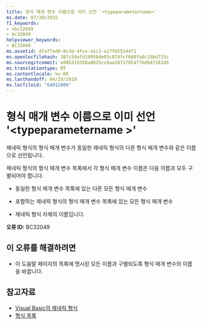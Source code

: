 ```yaml
---
title: 형식 매개 변수 이름으로 이미 선언 '<typeparametername>'
ms.date: 07/20/2015
f1_keywords:
- vbc32049
- bc32049
helpviewer_keywords:
- BC32049
ms.assetid: d7affad0-0c3d-4fce-a1c2-a17f65514471
ms.openlocfilehash: 387c59afd19950de03c074fcf660fa0c19bd733c
ms.sourcegitcommit: e08b319358a8025cc6aa38737854f7bdb87183d6
ms.translationtype: MT
ms.contentlocale: ko-KR
ms.lasthandoff: 04/29/2019
ms.locfileid: "64912806"
---
```

# <a name="type-parameter-already-declared-with-name-typeparametername"></a>형식 매개 변수 이름으로 이미 선언 '\<typeparametername >'
제네릭 형식의 형식 매개 변수가 동일한 제네릭 형식의 다른 형식 매개 변수와 같은 이름으로 선언됩니다.  
  
 제네릭 형식의 형식 매개 변수 목록에서 각 형식 매개 변수 이름은 다음 이름과 모두 구별되어야 합니다.  
  
- 동일한 형식 매개 변수 목록에 있는 다른 모든 형식 매개 변수  
  
- 포함하는 제네릭 형식의 형식 매개 변수 목록에 있는 모든 형식 매개 변수  
  
- 제네릭 형식 자체의 이름입니다.  
  
 **오류 ID:** BC32049  
  
## <a name="to-correct-this-error"></a>이 오류를 해결하려면  
  
- 이 도움말 페이지의 목록에 명시된 모든 이름과 구별되도록 형식 매개 변수의 이름을 바꿉니다.  
  
## <a name="see-also"></a>참고자료

- [Visual Basic의 제네릭 형식](../../visual-basic/programming-guide/language-features/data-types/generic-types.md)
- [형식 목록](../../visual-basic/language-reference/statements/type-list.md)
